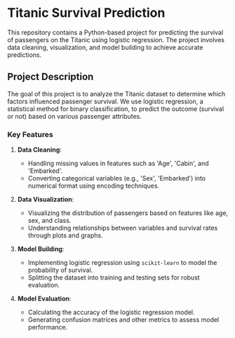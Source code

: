 # Titanic Survival Prediction

This repository contains a Python-based project for predicting the survival of passengers on the Titanic using logistic regression. The project involves data cleaning, visualization, and model building to achieve accurate predictions.

## Project Description

The goal of this project is to analyze the Titanic dataset to determine which factors influenced passenger survival. We use logistic regression, a statistical method for binary classification, to predict the outcome (survival or not) based on various passenger attributes.

### Key Features

1. **Data Cleaning**: 
   - Handling missing values in features such as 'Age', 'Cabin', and 'Embarked'.
   - Converting categorical variables (e.g., 'Sex', 'Embarked') into numerical format using encoding techniques.

2. **Data Visualization**:
   - Visualizing the distribution of passengers based on features like age, sex, and class.
   - Understanding relationships between variables and survival rates through plots and graphs.

3. **Model Building**:
   - Implementing logistic regression using `scikit-learn` to model the probability of survival.
   - Splitting the dataset into training and testing sets for robust evaluation.

4. **Model Evaluation**:
   - Calculating the accuracy of the logistic regression model.
   - Generating confusion matrices and other metrics to assess model performance.

